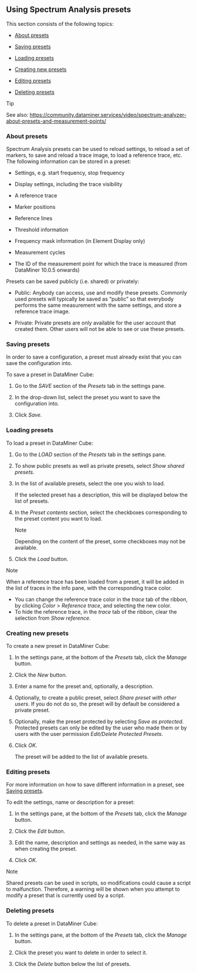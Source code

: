 ## Using Spectrum Analysis presets

This section consists of the following topics:

- [About presets](#about-presets)

- [Saving presets](#saving-presets)

- [Loading presets](#loading-presets)

- [Creating new presets](#creating-new-presets)

- [Editing presets](#editing-presets)

- [Deleting presets](#deleting-presets)

> [!TIP]
> See also:
> <https://community.dataminer.services/video/spectrum-analyzer-about-presets-and-measurement-points/> 

### About presets

Spectrum Analysis presets can be used to reload settings, to reload a set of markers, to save and reload a trace image, to load a reference trace, etc. The following information can be stored in a preset:

- Settings, e.g. start frequency, stop frequency

- Display settings, including the trace visibility

- A reference trace

- Marker positions

- Reference lines

- Threshold information

- Frequency mask information (in Element Display only)

- Measurement cycles

- The ID of the measurement point for which the trace is measured (from DataMiner 10.0.5 onwards)

Presets can be saved publicly (i.e. shared) or privately:

- Public: Anybody can access, use and modify these presets. Commonly used presets will typically be saved as “public” so that everybody performs the same measurement with the same settings, and store a reference trace image.

- Private: Private presets are only available for the user account that created them. Other users will not be able to see or use these presets.

### Saving presets

In order to save a configuration, a preset must already exist that you can save the configuration into.

To save a preset in DataMiner Cube:

1. Go to the *SAVE* section of the *Presets* tab in the settings pane.

2. In the drop-down list, select the preset you want to save the configuration into.

3. Click *Save*.

### Loading presets

To load a preset in DataMiner Cube:

1. Go to the *LOAD* section of the *Presets* tab in the settings pane.

2. To show public presets as well as private presets, select *Show shared presets*.

3. In the list of available presets, select the one you wish to load.

    If the selected preset has a description, this will be displayed below the list of presets.

4. In the *Preset contents* section, select the checkboxes corresponding to the preset content you want to load.

    > [!NOTE]
    > Depending on the content of the preset, some checkboxes may not be available.

5. Click the *Load* button.

> [!NOTE]
> When a reference trace has been loaded from a preset, it will be added in the list of traces in the info pane, with the corresponding trace color. 
> -  You can change the reference trace color in the *trace* tab of the ribbon, by clicking *Color* > *Reference trace*, and selecting the new color.
> -  To hide the reference trace, in the *trace* tab of the ribbon, clear the selection from *Show reference*.

### Creating new presets

To create a new preset in DataMiner Cube:

1. In the settings pane, at the bottom of the *Presets* tab, click the *Manage* button.

2. Click the *New* button.

3. Enter a name for the preset and, optionally, a description.

4. Optionally, to create a public preset, select *Share preset with other users*. If you do not do so, the preset will by default be considered a private preset.

5. Optionally, make the preset protected by selecting *Save as protected*. Protected presets can only be edited by the user who made them or by users with the user permission *Edit/Delete Protected Presets*.

6. Click *OK*.

    The preset will be added to the list of available presets.

### Editing presets

For more information on how to save different information in a preset, see [Saving presets](#saving-presets).

To edit the settings, name or description for a preset:

1. In the settings pane, at the bottom of the *Presets* tab, click the *Manage* button.

2. Click the *Edit* button.

3. Edit the name, description and settings as needed, in the same way as when creating the preset.

4. Click *OK*.

> [!NOTE]
> Shared presets can be used in scripts, so modifications could cause a script to malfunction. Therefore, a warning will be shown when you attempt to modify a preset that is currently used by a script.

### Deleting presets

To delete a preset in DataMiner Cube:

1. In the settings pane, at the bottom of the *Presets* tab, click the *Manage* button.

2. Click the preset you want to delete in order to select it.

3. Click the *Delete* button below the list of presets.
